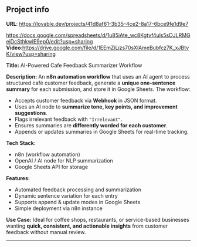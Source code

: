 

## Project info

**URL**: https://lovable.dev/projects/41d8af61-3b35-4ce2-8a17-6bce9fe1d9e7


https://docs.google.com/spreadsheets/d/1u85iAte_wc8Kgtvf4uls5sDJLRMGejDcSthkwIE9ep0/edit?usp=sharing
**Video**:https://drive.google.com/file/d/1EEmZiLjzs70sXlAmeBubfcz7K_xJBtvK/view?usp=sharing

**Title:** AI-Powered Cafe Feedback Summarizer Workflow

**Description:**
An **n8n automation workflow** that uses an AI agent to process structured café customer feedback, generate a **unique one-sentence summary** for each submission, and store it in Google Sheets.
The workflow:

* Accepts customer feedback via **Webhook** in JSON format.
* Uses an AI node to **summarize tone, key points, and improvement suggestions**.
* Flags irrelevant feedback with `"Irrelevant"`.
* Ensures summaries are **differently worded for each customer**.
* Appends or updates summaries in Google Sheets for real-time tracking.

**Tech Stack:**

* n8n (workflow automation)
* OpenAI / AI node for NLP summarization
* Google Sheets API for storage

**Features:**

* Automated feedback processing and summarization
* Dynamic sentence variation for each entry
* Supports append & update modes in Google Sheets
* Simple deployment via n8n instance

**Use Case:**
Ideal for coffee shops, restaurants, or service-based businesses wanting **quick, consistent, and actionable insights** from customer feedback without manual review.

---
